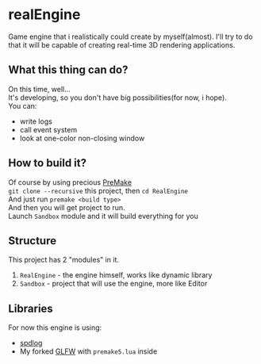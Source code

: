 # realEngine
Game engine that i realistically could create by myself(almost). I'll try to do that it will be capable of creating real-time 3D rendering applications.

## What this thing can do?
On this time, well...  
It's developing, so you don't have big possibilities(for now, i hope).  
You can: 
+ write logs
+ call event system
+ look at one-color non-closing window

## How to build it?
Of course by using precious [PreMake](https://github.com/premake/premake-core)  
`git clone --recursive` this project, then `cd RealEngine`  
And just run `premake <build type>`  
And then you will get project to run.  
Launch `Sandbox` module and it will build everything for you

## Structure
This project has 2 "modules" in it.  
1) `RealEngine` - the engine himself, works like dynamic library
2) `Sandbox` - project that will use the engine, more like Editor

## Libraries
For now this engine is using:
+ [spdlog](https://github.com/gabime/spdlog)
+ My forked [GLFW](https://github.com/Zelourses/glfw) with `premake5.lua` inside